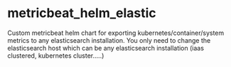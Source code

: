# metricbeat_helm_elastic
Custom metricbeat helm chart for exporting kubernetes/container/system metrics to any elasticsearch installation.
You only need to change the elasticsearch host which can be any elasticsearch installation (iaas clustered, kubernetes cluster.....)
